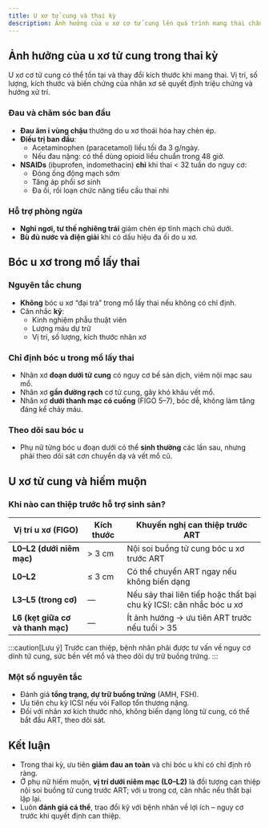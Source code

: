 ```yaml
---
title: U xơ tử cung và thai kỳ
description: Ảnh hưởng của u xơ cơ tử cung lên quá trình mang thai chẩn đoán, điều trị đau, bóc u kết hợp mổ lấy thai và can thiệp ở phụ nữ hiếm muộn.
---
```


## Ảnh hưởng của u xơ tử cung trong thai kỳ

U xơ cơ tử cung có thể tồn tại và thay đổi kích thước khi mang thai. Vị trí, số lượng, kích thước và biến chứng của nhân xơ sẽ quyết định triệu chứng và hướng xử trí.

### Đau và chăm sóc ban đầu

- **Đau âm ỉ vùng chậu** thường do u xơ thoái hóa hay chèn ép.
- **Điều trị ban đầu**:
  - Acetaminophen (paracetamol) liều tối đa 3 g/ngày.
  - Nếu đau nặng: có thể dùng opioid liều chuẩn trong 48 giờ.
- **NSAIDs** (ibuprofen, indomethacin) **chỉ** khi thai < 32 tuần do nguy cơ:
  - Đóng ống động mạch sớm
  - Tăng áp phổi sơ sinh
  - Đa ối, rối loạn chức năng tiểu cầu thai nhi

### Hỗ trợ phòng ngừa

- **Nghỉ ngơi, tư thế nghiêng trái** giảm chèn ép tĩnh mạch chủ dưới.
- **Bù đủ nước và điện giải** khi có dấu hiệu đa ối do u xơ.

## Bóc u xơ trong mổ lấy thai

### Nguyên tắc chung

- **Không** bóc u xơ “đại trà” trong mổ lấy thai nếu không có chỉ định.
- Cân nhắc **kỹ**:
  - Kinh nghiệm phẫu thuật viên
  - Lượng máu dự trữ
  - Vị trí, số lượng, kích thước nhân xơ

### Chỉ định bóc u trong mổ lấy thai

- Nhân xơ **đoạn dưới tử cung** có nguy cơ bế sản dịch, viêm nội mạc sau mổ.
- Nhân xơ **gần đường rạch** cơ tử cung, gây khó khâu vết mổ.
- Nhân xơ **dưới thanh mạc có cuống** (FIGO 5–7), bóc dễ, không làm tăng đáng kể chảy máu.

### Theo dõi sau bóc u

- Phụ nữ từng bóc u đoạn dưới có thể **sinh thường** các lần sau, nhưng phải theo dõi sát cơn chuyển dạ và vết mổ cũ.

## U xơ tử cung và hiếm muộn

### Khi nào can thiệp trước hỗ trợ sinh sản?

| Vị trí u xơ (FIGO)                | Kích thước | Khuyến nghị can thiệp trước ART                                     |
| --------------------------------- | ---------- | ------------------------------------------------------------------- |
| **L0–L2 (dưới niêm mạc)**         | > 3 cm     | Nội soi buồng tử cung bóc u xơ trước ART                            |
| **L0–L2**                         | ≤ 3 cm     | Có thể chuyển ART ngay nếu không biến dạng                          |
| **L3–L5 (trong cơ)**              | —          | Nếu sảy thai liên tiếp hoặc thất bại chu kỳ ICSI: cân nhắc bóc u xơ |
| **L6 (kẹt giữa cơ và thanh mạc)** | —          | Ít ảnh hưởng → ưu tiên ART trước nếu tuổi > 35                      |

:::caution[Lưu ý]
Trước can thiệp, bệnh nhân phải được tư vấn về nguy cơ dính tử cung, sức bền vết mổ và theo dõi dự trữ buồng trứng.
:::

### Một số nguyên tắc

- Đánh giá **tổng trạng, dự trữ buồng trứng** (AMH, FSH).
- Ưu tiên chu kỳ ICSI nếu vòi Fallop tổn thương nặng.
- Đối với nhân xơ kích thước nhỏ, không biến dạng lòng tử cung, có thể bắt đầu ART, theo dõi sát.

## Kết luận

- Trong thai kỳ, ưu tiên **giảm đau an toàn** và chỉ bóc u khi có chỉ định rõ ràng.
- Ở phụ nữ hiếm muộn, **vị trí dưới niêm mạc (L0–L2)** là đối tượng can thiệp nội soi buồng tử cung trước ART; với u trong cơ, cân nhắc nếu thất bại lặp lại.
- Luôn **đánh giá cá thể**, trao đổi kỹ với bệnh nhân về lợi ích – nguy cơ trước khi quyết định can thiệp.
